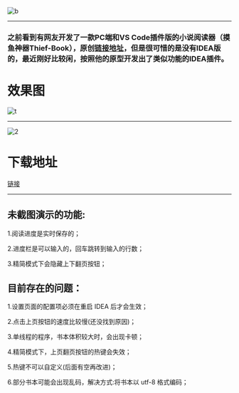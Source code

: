 ![b](https://www.svipss.top/b.jpg "b")

------------


### 之前看到有网友开发了一款PC端和VS Code插件版的小说阅读器（摸鱼神器Thief-Book），原创[链接地址](https://github.com/cteams/Thief-Book "链接地址")，但是很可惜的是没有IDEA版的，最近刚好比较闲，按照他的原型开发出了类似功能的IDEA插件。


# 效果图
![t](https://www.svipss.top/t.gif "t")

------------

![2](https://www.svipss.top/2.jpg "2")

# 下载地址
[链接](https://github.com/yisier/thief-book-idea/releases/download/V1.0.0/thief-book-idea-1.0.0.jar "链接")

------------

## 未截图演示的功能:
1.阅读进度是实时保存的；

2.进度栏是可以输入的，回车跳转到输入的行数；

3.精简模式下会隐藏上下翻页按钮；


## 目前存在的问题：
1.设置页面的配置项必须在重启 IDEA 后才会生效；

2.点击上页按钮的速度比较慢(还没找到原因)；

3.单线程的程序，书本体积较大时，会出现卡顿；

4.精简模式下，上页翻页按钮的热键会失效；

5.热键不可以自定义(后面有空再改进)；

6.部分书本可能会出现乱码，解决方式:将书本以 utf-8 格式编码；




